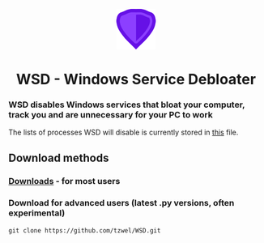 <p align="center"> <img src="/images/logo.png" width="auto" height="80px" alt="WSD logo" /> </p>

<h1 align="center"> WSD - Windows Service Debloater </h1>

### WSD disables Windows services that bloat your computer, track you and are unnecessary for your PC to work
The lists of processes WSD will disable is currently stored in [this](https://github.com/tzwel/WSD/blob/main/src/WSDservices.py) file.

## Download methods
### [Downloads](https://github.com/tzwel/WSD/releases) - for most users

### Download for advanced users (latest .py versions, often experimental)
```shell
git clone https://github.com/tzwel/WSD.git
```
